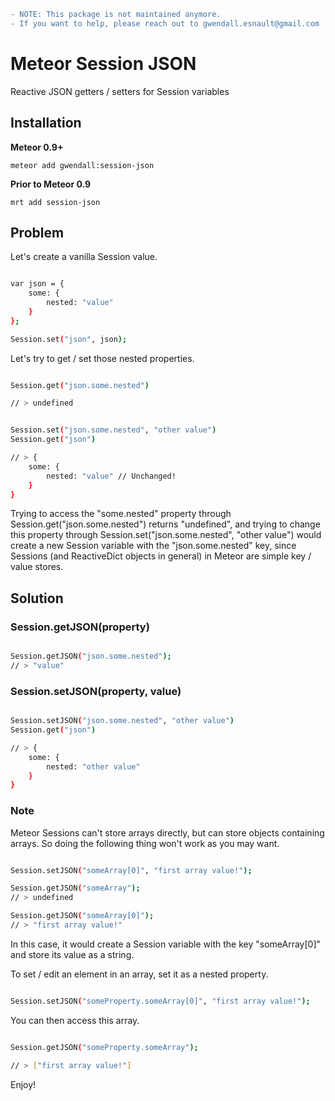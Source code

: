 ```diff
- NOTE: This package is not maintained anymore.
- If you want to help, please reach out to gwendall.esnault@gmail.com
```

Meteor Session JSON
===================

Reactive JSON getters / setters for Session variables

Installation
------------

**Meteor 0.9+**
```
meteor add gwendall:session-json
```

**Prior to Meteor 0.9**
```
mrt add session-json
```

Problem
-------

Let's create a vanilla Session value.

``` sh

var json = { 
	some: {
		nested: "value"
	}
};

Session.set("json", json);
```

Let's try to get / set those nested properties.

``` sh

Session.get("json.some.nested")

// > undefined
```

``` sh

Session.set("json.some.nested", "other value")
Session.get("json")

// > { 
	some: {
		nested: "value" // Unchanged!
	}
}
```

Trying to access the "some.nested" property through Session.get("json.some.nested") returns "undefined", and trying to change this property through Session.set("json.some.nested", "other value") would create a new Session variable with the "json.some.nested" key, since Sessions (and ReactiveDict objects in general) in Meteor are simple key / value stores.

Solution
--------

### Session.getJSON(property)

``` sh

Session.getJSON("json.some.nested");
// > "value"
```

### Session.setJSON(property, value)

``` sh

Session.setJSON("json.some.nested", "other value")
Session.get("json")

// > { 
	some: {
		nested: "other value"
	}
}
```

### Note

Meteor Sessions can't store arrays directly, but can store objects containing arrays. So doing the following thing won't work as you may want.

``` sh

Session.setJSON("someArray[0]", "first array value!");

Session.getJSON("someArray");
// > undefined

Session.getJSON("someArray[0]");
// > "first array value!"
```

In this case, it would create a Session variable with the key "someArray[0]" and store its value as a string. 

To set / edit an element in an array, set it as a nested property.

``` sh

Session.setJSON("someProperty.someArray[0]", "first array value!");
```

You can then access this array.

``` sh

Session.getJSON("someProperty.someArray");

// > ["first array value!"]
```

Enjoy!

